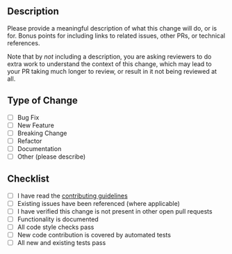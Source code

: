 ## Description

Please provide a meaningful description of what this change will do, or is for. Bonus points for including links to
related issues, other PRs, or technical references.

Note that by _not_ including a description, you are asking reviewers to do extra work to understand the context of this
change, which may lead to your PR taking much longer to review, or result in it not being reviewed at all.

## Type of Change
<!-- Place an '[x]' (no spaces) in all applicable fields. Please remove unrelated fields. -->
- [ ] Bug Fix
- [ ] New Feature
- [ ] Breaking Change
- [ ] Refactor
- [ ] Documentation
- [ ] Other (please describe)

## Checklist
<!-- Place an '[x]' (no spaces) in all applicable fields. Please remove unrelated fields. -->
- [ ] I have read the [contributing guidelines](../CONTRIBUTING.md)
- [ ] Existing issues have been referenced (where applicable)
- [ ] I have verified this change is not present in other open pull requests
- [ ] Functionality is documented
- [ ] All code style checks pass
- [ ] New code contribution is covered by automated tests
- [ ] All new and existing tests pass
